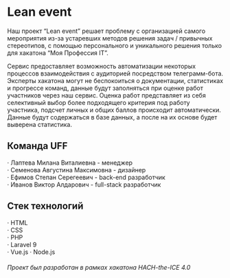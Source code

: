 # Lean event
Наш проект “Lean event” решает проблему с организацией самого мероприятия из-за устаревших методов решения задач / привычных стереотипов, с помощью персонального и уникального решения только для хакатона “Моя Профессия IT”.  

Сервис предоставляет возможность автоматизации некоторых процессов взаимодействия с аудиторией посредством телеграмм-бота. Эксперты хакатона могут не беспокоиться о документации, статистиках и прогрессе команд, данные будут заполняться при оценке работ участников через наш сервис. Оценка работ представляет из себя селективный выбор более подходящего критерия под работу участника, подсчет личных и общих баллов происходит автоматически. Данные будут содержаться в базе данных, а после на их основе будет выверена статистика.   

## Команда UFF
· Лаптева Милана Виталиевна - менеджер  
· Семенова Августина Максимовна - дизайнер  
· Ефимов Степан Серегеевич - back-end разработчик  
· Иванов Виктор Алдарович - full-stack разработчик  
 
## Стек технологий

· HTML  
· CSS  
· PHP  
· Laravel 9  
· Vue.js 
· Node.js 

###### Проект был разработан в рамках хакатона HACH-the-ICE 4.0
